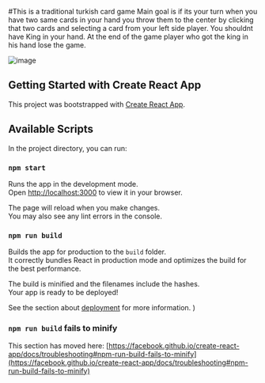 #This is a traditional turkish card game
Main goal is if its your turn when you have two same cards in your hand you throw them to the center by clicking that two cards and selecting a card from your left side player.
You shouldnt have King in your hand.
At the end of the game player who got the king in his hand lose the game. 

![image](https://github.com/ArdaMertKeles/who-got-the-king/assets/169098602/b5b809eb-c479-47f9-9009-27b71db0e75e)

## Getting Started with Create React App



This project was bootstrapped with [Create React App](https://github.com/facebook/create-react-app).

## Available Scripts

In the project directory, you can run:

### `npm start`

Runs the app in the development mode.\
Open [http://localhost:3000](http://localhost:3000) to view it in your browser.

The page will reload when you make changes.\
You may also see any lint errors in the console.

### `npm run build`

Builds the app for production to the `build` folder.\
It correctly bundles React in production mode and optimizes the build for the best performance.

The build is minified and the filenames include the hashes.\
Your app is ready to be deployed!

See the section about [deployment](https://facebook.github.io/create-react-app/docs/deployment) for more information.
)

### `npm run build` fails to minify

This section has moved here: [https://facebook.github.io/create-react-app/docs/troubleshooting#npm-run-build-fails-to-minify](https://facebook.github.io/create-react-app/docs/troubleshooting#npm-run-build-fails-to-minify)
